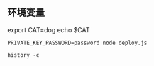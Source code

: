 ## 环境变量

export CAT=dog
echo $CAT

```
PRIVATE_KEY_PASSWORD=password node deploy.js
```

```
history -c
```
